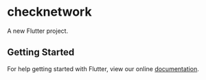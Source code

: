 # checknetwork

A new Flutter project.

## Getting Started

For help getting started with Flutter, view our online
[documentation](https://flutter.io/).
